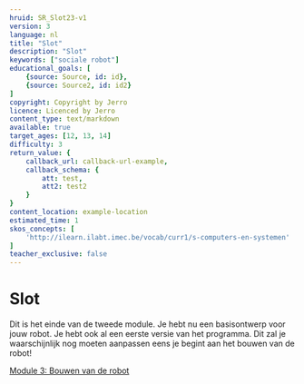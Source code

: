 ```yaml
---
hruid: SR_Slot23-v1
version: 3
language: nl
title: "Slot"
description: "Slot"
keywords: ["sociale robot"]
educational_goals: [
    {source: Source, id: id}, 
    {source: Source2, id: id2}
]
copyright: Copyright by Jerro
licence: Licenced by Jerro
content_type: text/markdown
available: true
target_ages: [12, 13, 14]
difficulty: 3
return_value: {
    callback_url: callback-url-example,
    callback_schema: {
        att: test,
        att2: test2
    }
}
content_location: example-location
estimated_time: 1
skos_concepts: [
    'http://ilearn.ilabt.imec.be/vocab/curr1/s-computers-en-systemen'
]
teacher_exclusive: false
---
```


# Slot

Dit is het einde van de tweede module. Je hebt nu een basisontwerp voor jouw robot. 
Je hebt ook al een eerste versie van het programma. Dit zal je waarschijnlijk nog moeten aanpassen eens je begint aan het bouwen van de robot! 

[Module 3: Bouwen van de robot](https://www.dwengo.org/socialerobot3 "Module 3")  
